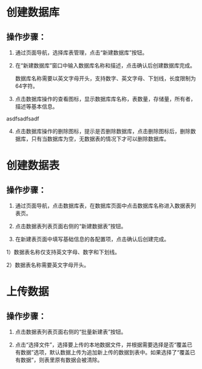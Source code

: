 # 创建数据库

## 操作步骤：

1. 通过页面导航，选择库表管理，点击“新建数据库”按钮。

2. 在“新建数据库”窗口中输入数据库名称和描述，点击确认后创建数据库完成。

   数据库名称需要以英文字母开头，支持数字、英文字母、下划线，长度限制为64字符。

3. 点击数据库操作的查看图标，显示数据库库名称，表数量，存储量，所有者，描述等基本信息。

asdfsadfsadf

4. 点击数据库操作的删除图标，提示是否删除数据库，点击删除图标后，删除数据库，只有当数据库为空，无数据表的情况下才可以删除数据库。


# 创建数据表



## 操作步骤：

1. 通过页面导航，点击数据库表，在数据库页面中点击数据库名称进入数据表列表页。

2. 点击数据表列表页面右侧的“新建数据表”按钮。

3. 在新建表页面中填写基础信息的各配置项，点击确认后创建完成。

1）数据表名称仅支持英文字母、数字和下划线。

2）数据表名称需要英文字母开头。


# 上传数据



## 操作步骤：

1. 点击数据表列表页面右侧的“批量新建表”按钮。

2. 点击“选择文件”，选择要上传的本地数据文件，并根据需要选择是否“覆盖已有数据”选项，默认数据上传为追加新上传的数据到表中。如果选择了“覆盖已有数据”，则表里原有数据会被清除。

